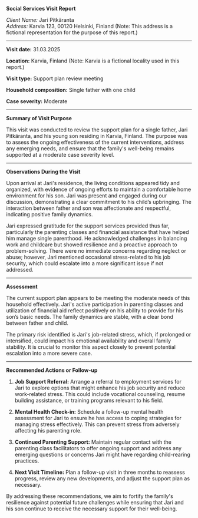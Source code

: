 **Social Services Visit Report**

*Client Name:* Jari Pitkäranta  
*Address:* Karvia 123, 00120 Helsinki, Finland (Note: This address is a fictional representation for the purpose of this report.)

---

**Visit date:** 31.03.2025

**Location:** Karvia, Finland (Note: Karvia is a fictional locality used in this report.)

**Visit type:** Support plan review meeting

**Household composition:** Single father with one child

**Case severity:** Moderate

---

**Summary of Visit Purpose**

This visit was conducted to review the support plan for a single father, Jari Pitkäranta, and his young son residing in Karvia, Finland. The purpose was to assess the ongoing effectiveness of the current interventions, address any emerging needs, and ensure that the family's well-being remains supported at a moderate case severity level.

---

**Observations During the Visit**

Upon arrival at Jari's residence, the living conditions appeared tidy and organized, with evidence of ongoing efforts to maintain a comfortable home environment for his son. Jari was present and engaged during our discussion, demonstrating a clear commitment to his child’s upbringing. The interaction between father and son was affectionate and respectful, indicating positive family dynamics.

Jari expressed gratitude for the support services provided thus far, particularly the parenting classes and financial assistance that have helped him manage single parenthood. He acknowledged challenges in balancing work and childcare but showed resilience and a proactive approach to problem-solving. There were no immediate concerns regarding neglect or abuse; however, Jari mentioned occasional stress-related to his job security, which could escalate into a more significant issue if not addressed.

---

**Assessment**

The current support plan appears to be meeting the moderate needs of this household effectively. Jari's active participation in parenting classes and utilization of financial aid reflect positively on his ability to provide for his son’s basic needs. The family dynamics are stable, with a clear bond between father and child.

The primary risk identified is Jari's job-related stress, which, if prolonged or intensified, could impact his emotional availability and overall family stability. It is crucial to monitor this aspect closely to prevent potential escalation into a more severe case.

---

**Recommended Actions or Follow-up**

1. **Job Support Referral:** Arrange a referral to employment services for Jari to explore options that might enhance his job security and reduce work-related stress. This could include vocational counseling, resume building assistance, or training programs relevant to his field.

2. **Mental Health Check-in:** Schedule a follow-up mental health assessment for Jari to ensure he has access to coping strategies for managing stress effectively. This can prevent stress from adversely affecting his parenting role.

3. **Continued Parenting Support:** Maintain regular contact with the parenting class facilitators to offer ongoing support and address any emerging questions or concerns Jari might have regarding child-rearing practices.

4. **Next Visit Timeline:** Plan a follow-up visit in three months to reassess progress, review any new developments, and adjust the support plan as necessary. 

By addressing these recommendations, we aim to fortify the family's resilience against potential future challenges while ensuring that Jari and his son continue to receive the necessary support for their well-being.